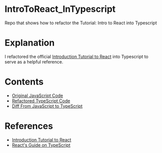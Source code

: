 # IntroToReact_InTypescript
Repo that shows how to refactor the Tutorial: Intro to React into Typescript

# Explanation
I refactored the official [Introduction Tutorial to React](https://reactjs.org/tutorial/tutorial.html) into Typescript to serve as a helpful reference.

# Contents
 - [Original JavaScript Code](https://github.com/Stewart-M-Holloway/IntroToReact_InTypescript/blob/573fdde67daba56727fcf5060d9036597f123a72/src/index.js)
 - [Refactored TypeScript Code](https://github.com/Stewart-M-Holloway/IntroToReact_InTypescript/blob/main/src/index.tsx)
 - [Diff From JavaScript to TypeScript](https://github.com/Stewart-M-Holloway/IntroToReact_InTypescript/commit/fa5a68da8ba9d1b7adef80b41cb633037e80e56f?diff=split#diff-0b5adbfe7b36e4ae2f479291e20152e33e940f7f265162d77f40f6bdb5da7405)
 
 # References
  - [Introduction Tutorial to React](https://reactjs.org/tutorial/tutorial.html)
  - [React's Guide on TypeScript](https://reactjs.org/docs/static-type-checking.html#typescript)
